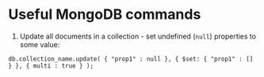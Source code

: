 # Useful MongoDB commands

1. Update all documents in a collection - set undefined (`null`) properties to some value:

```
db.collection_name.update( { "prop1" : null }, { $set: { "prop1" : [] } }, { multi : true } );
```
